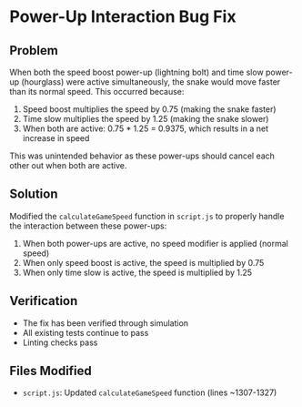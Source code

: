 # Power-Up Interaction Bug Fix

## Problem

When both the speed boost power-up (lightning bolt) and time slow power-up (hourglass) were active simultaneously, the snake would move faster than its normal speed. This occurred because:

1. Speed boost multiplies the speed by 0.75 (making the snake faster)
2. Time slow multiplies the speed by 1.25 (making the snake slower)
3. When both are active: 0.75 \* 1.25 = 0.9375, which results in a net increase in speed

This was unintended behavior as these power-ups should cancel each other out when both are active.

## Solution

Modified the `calculateGameSpeed` function in `script.js` to properly handle the interaction between these power-ups:

1. When both power-ups are active, no speed modifier is applied (normal speed)
2. When only speed boost is active, the speed is multiplied by 0.75
3. When only time slow is active, the speed is multiplied by 1.25

## Verification

- The fix has been verified through simulation
- All existing tests continue to pass
- Linting checks pass

## Files Modified

- `script.js`: Updated `calculateGameSpeed` function (lines ~1307-1327)
